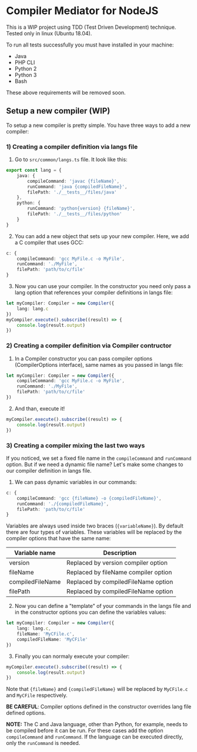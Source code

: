 # Compiler Mediator for NodeJS
This is a WIP project using TDD (Test Driven Development) technique. Tested only in linux (Ubuntu 18.04).

To run all tests successfully you must have installed in your machine:
- Java
- PHP CLI
- Python 2
- Python 3
- Bash

These above requirements will be removed soon.

## Setup a new compiler (WIP)

To setup a new compiler is pretty simple. You have three ways to add a new compiler:

### 1) Creating a compiler definition via langs file

1. Go to ```src/common/langs.ts``` file. It look like this:
```typescript
export const lang = {
    java: { 
        compileCommand: 'javac {fileName}',
        runCommand: 'java {compiledFileName}',
        filePath: './__tests__/files/java'
    },
    python: { 
        runCommand: 'python{version} {fileName}',
        filePath: './__tests__/files/python'
    }
}
```

2. You can add a new object that sets up your new compiler. Here, we add a C compiler that uses GCC:
```typescript
c: { 
    compileCommand: 'gcc MyFile.c -o MyFile',
    runCommand: './MyFile',
    filePath: 'path/to/c/file'
}
```

3. Now you can use your compiler. In the constructor you need only pass a lang option that references your compiler definitions in langs file:
```typescript
let myCompiler: Compiler = new Compiler({
    lang: lang.c
})
myCompiler.execute().subscribe((result) => {
    console.log(result.output)
})
```

### 2) Creating a compiler definition via Compiler contructor

1. In a Compiler constructor you can pass compiler options (CompilerOptions interface), same names as you passed in langs file:
```typescript
let myCompiler: Compiler = new Compiler({
    compileCommand: 'gcc MyFile.c -o MyFile',
    runCommand: './MyFile',
    filePath: 'path/to/c/file'
})
```

2. And than, execute it!
```typescript
myCompiler.execute().subscribe((result) => {
    console.log(result.output)
})
```

### 3) Creating a compiler mixing the last two ways

If you noticed, we set a fixed file name in the ```compileCommand``` and ```runCommand``` option. But if we need a dynamic file name? Let's make some changes to our compiler definition in langs file.

1. We can pass dynamic variables in our commands:
```typescript
c: { 
    compileCommand: 'gcc {fileName} -o {compiledFileName}',
    runCommand: './{compiledFileName}',
    filePath: 'path/to/c/file'
}
```

Variables are always used inside two braces (```{variableName}```). By default there are four types of variables. These variables will be replaced by the compiler options that have the same name:

| Variable name    	| Description 	                            |
|------------------	|-------------------------------------------|
| version          	| Replaced by version compiler option    	|
| fileName         	| Replaced by fileName compiler option    	|
| compiledFileName 	| Replaced by compiledFileName option    	|
| filePath         	| Replaced by compiledFileName option    	|


2. Now you can define a "template" of your commands in the langs file and in the constructor options you can define the variables values:
```typescript
let myCompiler: Compiler = new Compiler({
    lang: lang.c,
    fileName: 'MyCFile.c',
    compiledFileName: 'MyCFile'
})
```

3. Finally you can normaly execute your compiler:
```typescript
myCompiler.execute().subscribe((result) => {
    console.log(result.output)
})
```
Note that ```{fileName}``` and ```{compiledFileName}``` will be replaced by ```MyCFile.c``` and ```MyCFile``` respectively.

**BE CAREFUL**: Compiler options defined in the constructor overrides lang file defined options.

**NOTE:** The C and Java language, other than Python, for example, needs to be compiled before it can be run. For these cases add the option ```compileCommand``` and ```runCommand```. If the language can be executed directly, only the ```runCommand``` is needed.

